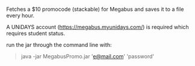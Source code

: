 Fetches a $10 promocode (stackable) for Megabus and saves it to a file every hour.

A UNiDAYS account (https://megabus.myunidays.com/) is required which requires student status.

run the jar through the command line with:

> java -jar MegabusPromo.jar 'e@mail.com' 'password'
